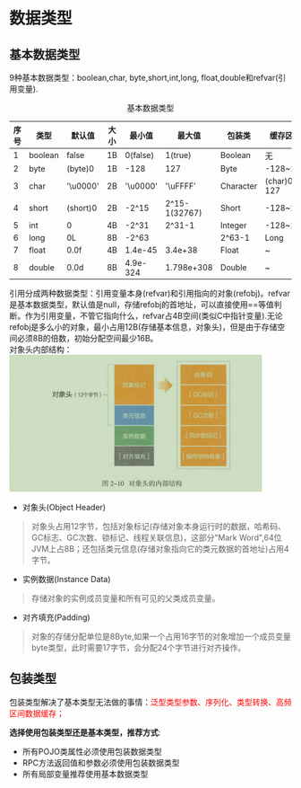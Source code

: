 # 数据类型

## 基本数据类型
9种基本数据类型：boolean,char, byte,short,int,long, float,double和refvar(引用变量).
<center>基本数据类型</center>

|序号|类型|默认值|大小|最小值|最大值|包装类|缓存区间|
|--|--|--|--|--|--|--|--|
|1|boolean|false|1B|0(false)|1(true)|Boolean|无|
|2|byte|(byte)0|1B|-128|127|Byte|-128~127|
|3|char|'\u0000'|2B|'\u0000'|'\uFFFF'|Character|(char)0-127|
|4|short|(short)0|2B|-2^15|2^15-1(32767)|Short|-128~127|
|5|int|0|4B|-2^31|2^31-1|Integer|-128~127|
|6|long|0L|8B|-2^63||2^63-1|Long|-128~127|
|7|float|0.0f|4B|1.4e-45|3.4e+38|Float|~|
|8|double|0.0d|8B|4.9e-324|1.798e+308|Double|~|

引用分成两种数据类型：引用变量本身(refvar)和引用指向的对象(refobj)。refvar是基本数据类型，默认值是null，存储refobj的首地址，可以直接使用==等值判断。作为引用变量，不管它指向什么，refvar占4B空间(类似C中指针变量).无论refobj是多么小的对象，最小占用12B(存储基本信息，对象头)，但是由于存储空间必须8B的倍数，初始分配空间最少16B。   
对象头内部结构：  
![](img/对象头.png)
* 对象头(Object Header)
> 对象头占用12字节，包括对象标记(存储对象本身运行时的数据，哈希码、GC标志、GC次数、锁标记、线程关联信息)，这部分"Mark Word",64位JVM上占8B；还包括类元信息(存储对象指向它的类元数据的首地址)占用4字节。
* 实例数据(Instance Data)
> 存储对象的实例成员变量和所有可见的父类成员变量。

* 对齐填充(Padding)
> 对象的存储分配单位是8Byte,如果一个占用16字节的对象增加一个成员变量byte类型，此时需要17字节，会分配24个字节进行对齐操作。

## 包装类型
包装类型解决了基本类型无法做的事情：<font color="red">泛型类型参数、序列化、类型转换、高频区间数据缓存；</font>  

<strong>选择使用包装类型还是基本类型，推荐方式</strong>:  
* 所有POJO类属性必须使用包装数据类型
* RPC方法返回值和参数必须使用包装数据类型
* 所有局部变量推荐使用基本数据类型